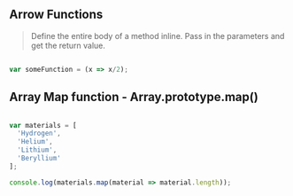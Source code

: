 ## Arrow Functions

> Define the entire body of a method inline. Pass in the parameters and get the return value.

```javascript

var someFunction = (x => x/2);

```

## Array Map function - Array.prototype.map()

```javascript

var materials = [
  'Hydrogen',
  'Helium',
  'Lithium',
  'Beryllium'
];

console.log(materials.map(material => material.length));

```